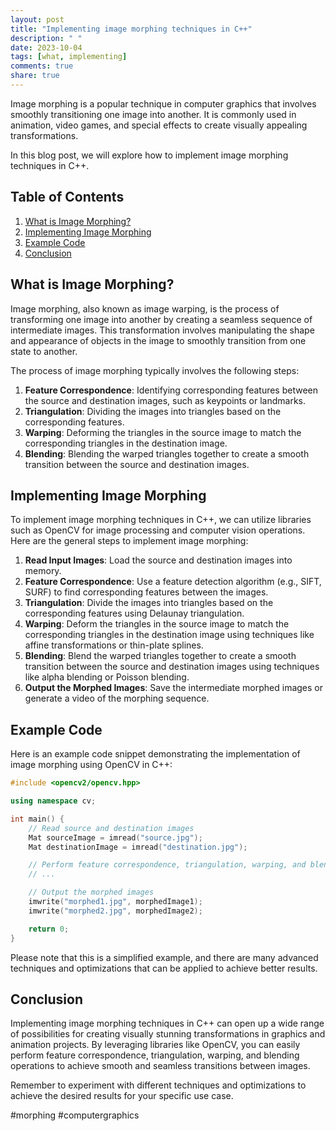 ```yaml
---
layout: post
title: "Implementing image morphing techniques in C++"
description: " "
date: 2023-10-04
tags: [what, implementing]
comments: true
share: true
---
```


Image morphing is a popular technique in computer graphics that involves smoothly transitioning one image into another. It is commonly used in animation, video games, and special effects to create visually appealing transformations.

In this blog post, we will explore how to implement image morphing techniques in C++.

## Table of Contents
1. [What is Image Morphing?](#what-is-image-morphing)
2. [Implementing Image Morphing](#implementing-image-morphing)
3. [Example Code](#example-code)
4. [Conclusion](#conclusion)

## What is Image Morphing?
Image morphing, also known as image warping, is the process of transforming one image into another by creating a seamless sequence of intermediate images. This transformation involves manipulating the shape and appearance of objects in the image to smoothly transition from one state to another.

The process of image morphing typically involves the following steps:
1. **Feature Correspondence**: Identifying corresponding features between the source and destination images, such as keypoints or landmarks.
2. **Triangulation**: Dividing the images into triangles based on the corresponding features.
3. **Warping**: Deforming the triangles in the source image to match the corresponding triangles in the destination image.
4. **Blending**: Blending the warped triangles together to create a smooth transition between the source and destination images.

## Implementing Image Morphing
To implement image morphing techniques in C++, we can utilize libraries such as OpenCV for image processing and computer vision operations. Here are the general steps to implement image morphing:

1. **Read Input Images**: Load the source and destination images into memory.
2. **Feature Correspondence**: Use a feature detection algorithm (e.g., SIFT, SURF) to find corresponding features between the images.
3. **Triangulation**: Divide the images into triangles based on the corresponding features using Delaunay triangulation.
4. **Warping**: Deform the triangles in the source image to match the corresponding triangles in the destination image using techniques like affine transformations or thin-plate splines.
5. **Blending**: Blend the warped triangles together to create a smooth transition between the source and destination images using techniques like alpha blending or Poisson blending.
6. **Output the Morphed Images**: Save the intermediate morphed images or generate a video of the morphing sequence.

## Example Code
Here is an example code snippet demonstrating the implementation of image morphing using OpenCV in C++:

```cpp
#include <opencv2/opencv.hpp>

using namespace cv;

int main() {
    // Read source and destination images
    Mat sourceImage = imread("source.jpg");
    Mat destinationImage = imread("destination.jpg");

    // Perform feature correspondence, triangulation, warping, and blending
    // ...

    // Output the morphed images
    imwrite("morphed1.jpg", morphedImage1);
    imwrite("morphed2.jpg", morphedImage2);

    return 0;
}
```

Please note that this is a simplified example, and there are many advanced techniques and optimizations that can be applied to achieve better results.

## Conclusion
Implementing image morphing techniques in C++ can open up a wide range of possibilities for creating visually stunning transformations in graphics and animation projects. By leveraging libraries like OpenCV, you can easily perform feature correspondence, triangulation, warping, and blending operations to achieve smooth and seamless transitions between images.

Remember to experiment with different techniques and optimizations to achieve the desired results for your specific use case.

#morphing #computergraphics